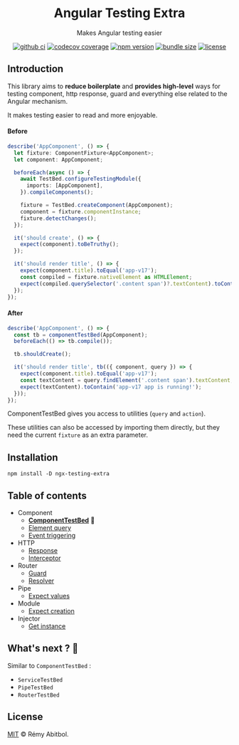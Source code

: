 <div align="center">
    <h1>Angular Testing Extra</h1>
    <p>Makes Angular testing easier</p>
</div> 

<div align="center">

[![github ci](https://img.shields.io/github/actions/workflow/status/remscodes/ngx-testing-extra/npm-ci.yml.svg?logo=github&label=CI&style=for-the-badge)](https://github.com/remscodes/ngx-testing-extra/actions/workflows/npm-ci.yml)
[![codecov coverage](https://img.shields.io/codecov/c/github/remscodes/ngx-testing-extra/main.svg?style=for-the-badge&logo=codecov)](https://codecov.io/gh/remscodes/ngx-testing-extra)
[![npm version](https://img.shields.io/npm/v/ngx-testing-extra.svg?style=for-the-badge&logo=npm)](https://www.npmjs.org/package/ngx-testing-extra)
[![bundle size](https://img.shields.io/bundlephobia/minzip/ngx-testing-extra.svg?style=for-the-badge)](https://bundlephobia.com/package/ngx-testing-extra)
[![license](https://img.shields.io/github/license/remscodes/ngx-testing-extra.svg?style=for-the-badge)](LICENSE)

</div>

## Introduction

This library aims to **reduce boilerplate** and **provides high-level** ways for testing component, http response, guard and everything else related to the Angular mechanism.

It makes testing easier to read and more enjoyable.

#### Before

```ts
describe('AppComponent', () => {
  let fixture: ComponentFixture<AppComponent>;
  let component: AppComponent;

  beforeEach(async () => {
    await TestBed.configureTestingModule({
      imports: [AppComponent],
    }).compileComponents();

    fixture = TestBed.createComponent(AppComponent);
    component = fixture.componentInstance;
    fixture.detectChanges();
  });

  it('should create', () => {
    expect(component).toBeTruthy();
  });

  it('should render title', () => {
    expect(component.title).toEqual('app-v17');
    const compiled = fixture.nativeElement as HTMLElement;
    expect(compiled.querySelector('.content span')?.textContent).toContain('app-v17 app is running!');
  });
});
```

#### After

```ts
describe('AppComponent', () => {
  const tb = componentTestBed(AppComponent);
  beforeEach(() => tb.compile());

  tb.shouldCreate();

  it('should render title', tb(({ component, query }) => {
    expect(component.title).toEqual('app-v17');
    const textContent = query.findElement('.content span').textContent;
    expect(textContent).toContain('app-v17 app is running!');
  }));
});
```

ComponentTestBed gives you access to utilities (`query` and `action`).

These utilities can also be accessed by importing them directly, but they need the current `fixture` as an extra parameter.

## Installation

```shell
npm install -D ngx-testing-extra
```

## Table of contents

- Component
  - **[ComponentTestBed](docs/components/test-bed.md#componenttestbed)** 🤩
  - [Element query](docs/components/element.md#element-query)
  - [Event triggering](docs/components/event.md#event-triggering)
- HTTP
  - [Response](docs/http/controller.md#http-response)
  - [Interceptor](docs/http/interceptor.md#interceptors)
- Router
  - [Guard](docs/router/guard.md#guard)
  - [Resolver](docs/router/resolver.md#resolver)
- Pipe
  - [Expect values](docs/pipe.md#pipe)
- Module
  - [Expect creation](docs/module.md#module)
- Injector
  - [Get instance](docs/injector.md#injector)

## What's next ? 🤩

Similar to `ComponentTestBed` :
- `ServiceTestBed`
- `PipeTestBed`
- `RouterTestBed`

## License

[MIT](LICENSE) © Rémy Abitbol.
